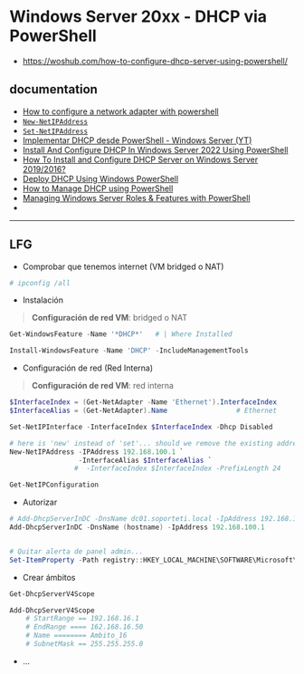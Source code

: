 # Windows Server 20xx - DHCP via PowerShell

- https://woshub.com/how-to-configure-dhcp-server-using-powershell/


## documentation

- [How to configure a network adapter with powershell](https://askme4tech.com/how-configure-network-adapter-powershell)
- [`New-NetIPAddress`](https://learn.microsoft.com/en-us/powershell/module/nettcpip/new-netipaddress?view=windowsserver2022-ps)
- [`Set-NetIPAddress`](https://learn.microsoft.com/en-us/powershell/module/nettcpip/set-netipaddress?view=windowsserver2022-ps)
- [Implementar DHCP desde PowerShell - Windows Server (YT)](https://www.youtube.com/watch?v=pG-WRahZ8lI)
- [Install And Configure DHCP In Windows Server 2022 Using PowerShell](https://www.technig.com/install-and-configure-dhcp-using-powershell-in-windows-server-2022/)
- [How To Install and Configure DHCP Server on Windows Server 2019/2016?](https://woshub.com/how-to-configure-dhcp-server-using-powershell/)
- [Deploy DHCP Using Windows PowerShell](https://learn.microsoft.com/en-us/windows-server/networking/technologies/dhcp/dhcp-deploy-wps)
- [How to Manage DHCP using PowerShell](https://techcommunity.microsoft.com/t5/itops-talk-blog/how-to-manage-dhcp-using-powershell/ba-p/744461)
- [Managing Windows Server Roles & Features with PowerShell](https://woshub.com/install-remove-windows-server-roles-features-powershell/)
- 

---

## LFG

<!-- 
```ps1
Get-WindowsFeature | more               # TODO: BitLocker, Containers, ..., WSL

# Settings: System: About: Windows Server 2022 Standard Evaluation 21H2

systeminfo                              # TODO: C:\pagefile.sys -- +1 NIC
Get-ComputerInfo

Resolve-DnsName (hostname)

Get-WindowsFeature | Where-Object { $_.Name -match 'DHCP' -or $_.Name -match 'DNS' }
    # (Get-WindowsFeature | Where-Object { $_.Name -match 'DHCP' }).Name
```
```ps1
$NetworkInterfaces = Get-NetIPConfiguration | Where-Object { $_.IPv4Address -ne $null }

foreach ($Interface in $NetworkInterfaces) {
    Write-Host "Interface: $($Interface.InterfaceDescription)"
    Write-Host "IPv4 Address: $($Interface.IPv4Address.IPAddress)"
    Write-Host ""


$IPv4Address = (Test-Connection -ComputerName (hostname) -Count 1).ipv4address.IPAddressToString
$IPv4Address.Split('.')[0..3] -join '.'
}

```

-->

- Comprobar que tenemos internet (VM bridged o NAT)

```ps1
# ipconfig /all

```

- Instalación

> **Configuración de red VM**: bridged o NAT

```ps1
Get-WindowsFeature -Name '*DHCP*'   # | Where Installed

Install-WindowsFeature -Name 'DHCP' -IncludeManagementTools
```

<!-- - Abrir GUI

```yaml
Administrador del servidor:
    Herramientas: DHCP
``` -->

- Configuración de red (Red Interna)

> **Configuración de red VM**: red interna

```ps1
$InterfaceIndex = (Get-NetAdapter -Name 'Ethernet').InterfaceIndex
$InterfaceAlias = (Get-NetAdapter).Name                 # Ethernet

Set-NetIPInterface -InterfaceIndex $InterfaceIndex -Dhcp Disabled

# here is 'new' instead of 'set'... should we remove the existing address (169.254.176.110)
New-NetIPAddress -IPAddress 192.168.100.1 `
                 -InterfaceAlias $InterfaceAlias `
                #  -InterfaceIndex $InterfaceIndex -PrefixLength 24

Get-NetIPConfiguration
```

<!--
Changing your IPv4 address via PowerShell typically involves modifying the network adapter settings. Here's a basic example using the `Set-NetIPAddress` cmdlet to change the IPv4 address of a specific network interface. Make sure to run PowerShell with administrative privileges to make these changes.

```powershell
# Get the network interface index (replace 'Ethernet' with your interface name)
$InterfaceIndex = (Get-NetAdapter -Name 'Ethernet').InterfaceIndex

# New IPv4 address configuration
$IPAddress = '192.168.100.1'
$SubnetMask = '255.255.255.0'
$DefaultGateway = '192.168.1.1'

# Set the new IPv4 address
Set-NetIPAddress -InterfaceIndex $InterfaceIndex -IPAddress $IPAddress -PrefixLength 24
    -DefaultGateway $DefaultGateway
Set-NetIPAddress -InterfaceIndex 4 -IPAddress 192.168.0.1 -PrefixLength 24
New-NetIPAddress -InterfaceIndex 4 -IPAddress 192.168.0.1 -PrefixLength 24 -DefaultGateway 192.168.0.5
```

Make sure to replace `'Ethernet'` with the actual name of your network interface. Adjust the `$IPAddress`, `$SubnetMask`, and `$DefaultGateway` variables to match your network configuration.

Keep in mind that changing your IP address might temporarily disrupt your network connectivity, especially if you are doing this on a remote machine.

Additionally, if your network configuration involves DHCP, you might want to disable it first before setting a static IP address. You can use `Set-NetIPInterface -InterfaceIndex $InterfaceIndex -Dhcp Disabled` for that purpose.

Always exercise caution when changing network settings, especially on remote machines, to avoid losing connectivity.
-->



- Autorizar

```ps1
# Add-DhcpServerInDC -DnsName dc01.soporteti.local -IpAddress 192.168.16.100
Add-DhcpServerInDC -DnsName (hostname) -IpAddress 192.168.100.1


# Quitar alerta de panel admin...
Set-ItemProperty -Path registry::HKEY_LOCAL_MACHINE\SOFTWARE\Microsoft\ServerManager\Roles\12 -Name ConfigurationState -Value 2
```

- Crear ámbitos

```ps1
Get-DhcpServerV4Scope

Add-DhcpServerV4Scope
    # StartRange == 192.168.16.1
    # EndRange ==== 162.168.16.50
    # Name ======== Ambito_16
    # SubnetMask == 255.255.255.0


```

- ...

